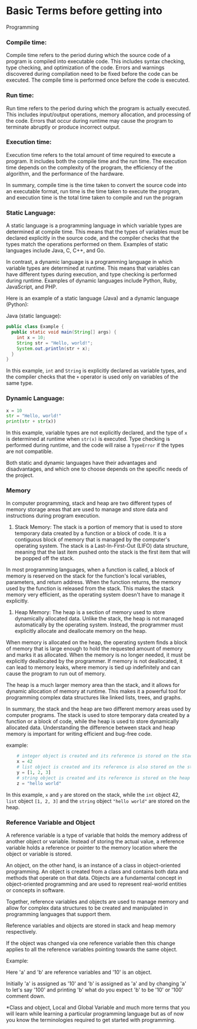 # Basic Terms before getting into
Programming

### Compile time:

Compile time refers to the period during which the source code of a program is compiled into executable code. This includes syntax checking, type checking, and optimization of the code. Errors and warnings discovered during compilation need to be fixed before the code can be executed. The compile time is performed once before the code is executed.

### Run time:

Run time refers to the period during which the program is actually executed. This includes input/output operations, memory allocation, and processing of the code. Errors that occur during runtime may cause the program to terminate abruptly or produce incorrect output.

### Execution time:

Execution time refers to the total amount of time required to execute a program. It includes both the compile time and the run time. The execution time depends on the complexity of the program, the efficiency of the algorithm, and the performance of the hardware.

In summary, compile time is the time taken to convert the source code into an executable format, run time is the time taken to execute the program, and execution time is the total time taken to compile and run the program

### Static Language:

A static language is a programming language in which variable types are determined at compile time. This means that the types of variables must be declared explicitly in the source code, and the compiler checks that the types match the operations performed on them. Examples of static languages include Java, C, C++, and Go.

In contrast, a dynamic language is a programming language in which variable types are determined at runtime. This means that variables can have different types during execution, and type checking is performed during runtime. Examples of dynamic languages include Python, Ruby, JavaScript, and PHP.

Here is an example of a static language (Java) and a dynamic language (Python):

Java (static language):

```java
public class Example {
  public static void main(String[] args) {
    int x = 10;
    String str = "Hello, world!";
    System.out.println(str + x);
  }
}
```

In this example, `int` and `String` is explicitly declared as variable types, and the compiler checks that the `+` operator is used only on variables of the same type.

### Dynamic Language:

```python
x = 10
str = "Hello, world!"
print(str + str(x))
```

In this example, variable types are not explicitly declared, and the type of `x` is determined at runtime when `str(x)` is executed. Type checking is performed during runtime, and the code will raise a `TypeError` if the types are not compatible.

Both static and dynamic languages have their advantages and disadvantages, and which one to choose depends on the specific needs of the project.

### Memory

In computer programming, stack and heap are two different types of memory storage areas that are used to manage and store data and instructions during program execution.

1. Stack Memory: The stack is a portion of memory that is used to store temporary data created by a function or a block of code. It is a contiguous block of memory that is managed by the computer's operating system. The stack is a Last-In-First-Out (LIFO) data structure, meaning that the last item pushed onto the stack is the first item that will be popped off the stack.
    

In most programming languages, when a function is called, a block of memory is reserved on the stack for the function's local variables, parameters, and return address. When the function returns, the memory used by the function is released from the stack. This makes the stack memory very efficient, as the operating system doesn't have to manage it explicitly.

1. Heap Memory: The heap is a section of memory used to store dynamically allocated data. Unlike the stack, the heap is not managed automatically by the operating system. Instead, the programmer must explicitly allocate and deallocate memory on the heap.
    

When memory is allocated on the heap, the operating system finds a block of memory that is large enough to hold the requested amount of memory and marks it as allocated. When the memory is no longer needed, it must be explicitly deallocated by the programmer. If memory is not deallocated, it can lead to memory leaks, where memory is tied up indefinitely and can cause the program to run out of memory.

The heap is a much larger memory area than the stack, and it allows for dynamic allocation of memory at runtime. This makes it a powerful tool for programming complex data structures like linked lists, trees, and graphs.

In summary, the stack and the heap are two different memory areas used by computer programs. The stack is used to store temporary data created by a function or a block of code, while the heap is used to store dynamically allocated data. Understanding the difference between stack and heap memory is important for writing efficient and bug-free code.

example:

```python
    # integer object is created and its reference is stored on the stack
    x = 42  
    # list object is created and its reference is also stored on the stack
    y = [1, 2, 3]  
    # string object is created and its reference is stored on the heap
    z = "hello world"
```

In this example, `x` and `y` are stored on the stack, while the `int` object 42, `list` object `[1, 2, 3]` and the `string` object `"hello world"` are stored on the heap.

### Reference Variable and Object

A reference variable is a type of variable that holds the memory address of another object or variable. Instead of storing the actual value, a reference variable holds a reference or pointer to the memory location where the object or variable is stored.

An object, on the other hand, is an instance of a class in object-oriented programming. An object is created from a class and contains both data and methods that operate on that data. Objects are a fundamental concept in object-oriented programming and are used to represent real-world entities or concepts in software.

Together, reference variables and objects are used to manage memory and allow for complex data structures to be created and manipulated in programming languages that support them.

Reference variables and objects are stored in stack and heap memory respectively.

If the object was changed via one reference variable then this change applies to all the reference variables pointing towards the same object.

Example:

Here 'a' and 'b' are reference variables and '10' is an object.

Initially 'a' is assigned as '10' and 'b' is assigned as 'a' and by changing 'a' to let's say '100' and printing 'b' what do you expect 'b' to be '10' or '100' comment down.

\*Class and object, Local and Global Variable and much more terms that you will learn while learning a particular programming language but as of now you know the terminologies required to get started with programming.